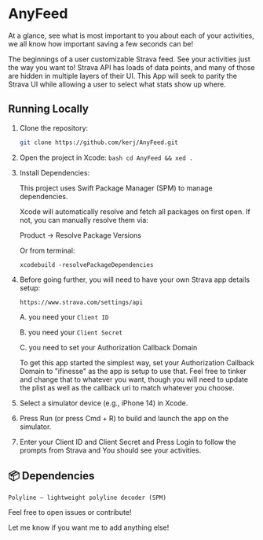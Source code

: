 # AnyFeed

At a glance, see what is most important to you about each of your activities, we all know how important saving
a few seconds can be!

The beginnings of a user customizable Strava feed. See your activities just the way you want to!
Strava API has loads of data points, and many of those are hidden in multiple layers of their UI. 
This App will seek to parity the Strava UI while allowing a user to select what stats show up where.

## Running Locally

1. Clone the repository:

   ```bash
   git clone https://github.com/kerj/AnyFeed.git
   ```
 2.   Open the project in Xcode:
    ```bash
    cd AnyFeed && xed .
    ```
 3. Install Dependencies:

    This project uses Swift Package Manager (SPM) to manage dependencies.

    Xcode will automatically resolve and fetch all packages on first open.
    If not, you can manually resolve them via:

    Product → Resolve Package Versions

    Or from terminal:

    ```xcodebuild -resolvePackageDependencies```


 4.   Before going further, you will need to have your own Strava app details setup:

      ```https://www.strava.com/settings/api```

      A. you need your `Client ID`

      B. you need your `Client Secret`

      C. you need to set your Authorization Callback Domain
      
      To get this app started the simplest way, set your Authorization Callback Domain to "ifinesse" as the app is setup to use that.
      Feel free to tinker and change that to whatever you want, though you will need to update the plist as well
      as the callback uri to match whatever you choose.
   

 5.   Select a simulator device (e.g., iPhone 14) in Xcode.

 6.   Press Run (or press Cmd + R) to build and launch the app on the simulator.

 7. Enter your Client ID and Client Secret and Press Login to follow the prompts from Strava and You should see your activities.   



## 📦 Dependencies

    Polyline – lightweight polyline decoder (SPM)


Feel free to open issues or contribute!


Let me know if you want me to add anything else!
